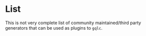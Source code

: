 # List

This is not very complete list of community maintained/third party generators
that can be used as plugins to `gqlc`.
